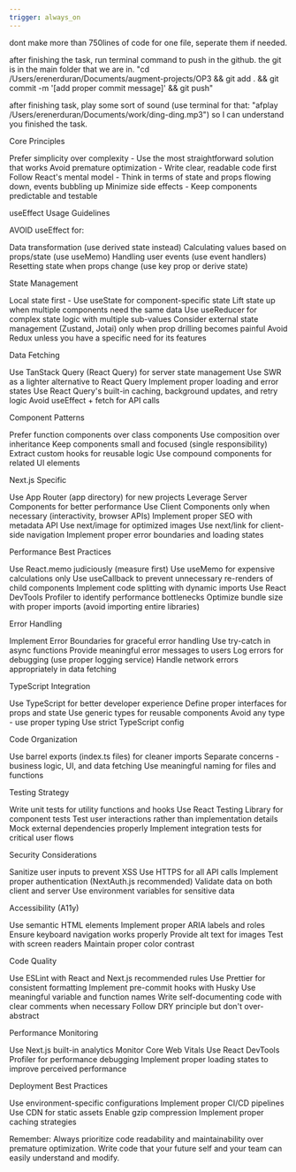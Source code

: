 ```yaml
---
trigger: always_on
---
```


dont make more than 750lines of code for one file, seperate them if needed.

after finishing the task, run terminal command to push in the github. the git is in the main folder that we are in. "cd /Users/erenerduran/Documents/augment-projects/OP3 && git add . && git commit -m '[add proper commit message]' && git push"

after finishing task, play some sort of sound (use terminal for that: "afplay /Users/erenerduran/Documents/work/ding-ding.mp3") so I can understand you finished the task.

Core Principles

Prefer simplicity over complexity - Use the most straightforward solution that works
Avoid premature optimization - Write clear, readable code first
Follow React's mental model - Think in terms of state and props flowing down, events bubbling up
Minimize side effects - Keep components predictable and testable

useEffect Usage Guidelines

AVOID useEffect for:

Data transformation (use derived state instead)
Calculating values based on props/state (use useMemo)
Handling user events (use event handlers)
Resetting state when props change (use key prop or derive state)


State Management

Local state first - Use useState for component-specific state
Lift state up when multiple components need the same data
Use useReducer for complex state logic with multiple sub-values
Consider external state management (Zustand, Jotai) only when prop drilling becomes painful
Avoid Redux unless you have a specific need for its features

Data Fetching

Use TanStack Query (React Query) for server state management
Use SWR as a lighter alternative to React Query
Implement proper loading and error states
Use React Query's built-in caching, background updates, and retry logic
Avoid useEffect + fetch for API calls

Component Patterns

Prefer function components over class components
Use composition over inheritance
Keep components small and focused (single responsibility)
Extract custom hooks for reusable logic
Use compound components for related UI elements

Next.js Specific

Use App Router (app directory) for new projects
Leverage Server Components for better performance
Use Client Components only when necessary (interactivity, browser APIs)
Implement proper SEO with metadata API
Use next/image for optimized images
Use next/link for client-side navigation
Implement proper error boundaries and loading states

Performance Best Practices

Use React.memo judiciously (measure first)
Use useMemo for expensive calculations only
Use useCallback to prevent unnecessary re-renders of child components
Implement code splitting with dynamic imports
Use React DevTools Profiler to identify performance bottlenecks
Optimize bundle size with proper imports (avoid importing entire libraries)

Error Handling

Implement Error Boundaries for graceful error handling
Use try-catch in async functions
Provide meaningful error messages to users
Log errors for debugging (use proper logging service)
Handle network errors appropriately in data fetching

TypeScript Integration

Use TypeScript for better developer experience
Define proper interfaces for props and state
Use generic types for reusable components
Avoid any type - use proper typing
Use strict TypeScript config

Code Organization

Use barrel exports (index.ts files) for cleaner imports
Separate concerns - business logic, UI, and data fetching
Use meaningful naming for files and functions

Testing Strategy

Write unit tests for utility functions and hooks
Use React Testing Library for component tests
Test user interactions rather than implementation details
Mock external dependencies properly
Implement integration tests for critical user flows

Security Considerations

Sanitize user inputs to prevent XSS
Use HTTPS for all API calls
Implement proper authentication (NextAuth.js recommended)
Validate data on both client and server
Use environment variables for sensitive data

Accessibility (A11y)

Use semantic HTML elements
Implement proper ARIA labels and roles
Ensure keyboard navigation works properly
Provide alt text for images
Test with screen readers
Maintain proper color contrast

Code Quality

Use ESLint with React and Next.js recommended rules
Use Prettier for consistent formatting
Implement pre-commit hooks with Husky
Use meaningful variable and function names
Write self-documenting code with clear comments when necessary
Follow DRY principle but don't over-abstract

Performance Monitoring

Use Next.js built-in analytics
Monitor Core Web Vitals
Use React DevTools Profiler for performance debugging
Implement proper loading states to improve perceived performance

Deployment Best Practices

Use environment-specific configurations
Implement proper CI/CD pipelines
Use CDN for static assets
Enable gzip compression
Implement proper caching strategies


Remember: Always prioritize code readability and maintainability over premature optimization. Write code that your future self and your team can easily understand and modify.